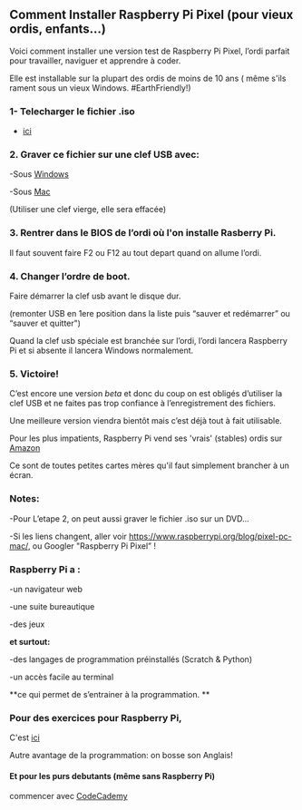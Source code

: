 ## Comment Installer Raspberry Pi Pixel (pour vieux ordis, enfants...)

Voici comment installer une version test de Raspberry Pi Pixel, l’ordi parfait pour travailler, naviguer et apprendre à coder.

Elle est installable sur la plupart des ordis de moins de 10 ans ( même s'ils rament sous un vieux Windows. #EarthFriendly!)


### 1- Telecharger le fichier .iso
+ [ici](http://downloads.raspberrypi.org/rpd_x86/images/rpd_x86-2017-12-01/2017-11-16-rpd-x86-stretch.iso)

### 2. Graver ce fichier sur une clef USB avec:
-Sous [Windows](https://rufus.akeo.ie/ "Rufus")

-Sous [Mac](https://etcher.io/ "Etcher")

(Utiliser une clef vierge, elle sera effacée)

### 3. Rentrer dans le BIOS de l’ordi où l'on installe Rasberry Pi. 
Il faut souvent faire F2 ou F12 au tout depart quand on allume l’ordi.

### 4. Changer l’ordre de boot. 
Faire démarrer la clef usb avant le disque dur. 

(remonter USB en 1ere position dans la liste puis “sauver et redémarrer” ou “sauver et quitter") 

Quand la clef usb spéciale est branchée sur l’ordi, l’ordi lancera Raspberry Pi et si absente il lancera Windows normalement.

### 5. Victoire!

C’est encore une version *beta* et donc du coup on est obligés d’utiliser la clef USB et ne faites pas trop confiance à l’enregistrement des fichiers.

Une meilleure version viendra bientôt mais c’est déjà tout à fait utilisable.

Pour les plus impatients, Raspberry Pi vend ses 'vrais' (stables) ordis sur [Amazon](https://www.amazon.fr/gp/product/B01CD5VC92/ref=as_li_tl?ie=UTF8&camp=1642&creative=6746&creativeASIN=B01CD5VC92&linkCode=as2&tag=hiaa-21 "Raspberry Pi 3")

Ce sont de toutes petites cartes mères qu'il faut simplement brancher à un écran.

### Notes:
-Pour L’etape 2, on peut aussi graver le fichier .iso sur un DVD…

-Si les liens changent, aller voir https://www.raspberrypi.org/blog/pixel-pc-mac/, ou Googler "Raspberry Pi Pixel” !


### Raspberry Pi a :
-un navigateur web 

-une suite bureautique 

-des jeux

**et surtout:**

-des langages de programmation préinstallés (Scratch & Python)

-un accès facile au terminal

**ce qui permet de s’entrainer à la programmation. **

### Pour des exercices pour Raspberry Pi, 
C'est [ici](http://downloads.raspberrypi.org/Raspberry_Pi_Education_Manual.pdf "Le guide officiel Raspberry Pi")

Autre avantage de la programmation: on bosse son Anglais!

#### Et pour les purs debutants (même sans Raspberry Pi) 
commencer avec [CodeCademy](www.codecademy.com)
